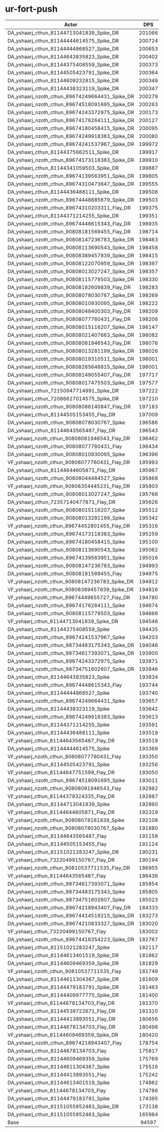 # ur-fort-push
| Actor | DPS | Increase |
|---|:---:|:---:|
|DA_yshaarj_cthun_81144713041839_Spike_DR|201066|112.55%|
|DA_yshaarj_cthun_81144444614575_Spike_DR|200724|112.19%|
|DA_yshaarj_cthun_81144444868527_Spike_DR|200653|112.11%|
|DA_yshaarj_cthun_81144643835823_Spike_DR|200402|111.85%|
|DA_yshaarj_cthun_81144375408559_Spike_DR|200373|111.82%|
|DA_yshaarj_cthun_81144505423791_Spike_DR|200364|111.81%|
|DA_yshaarj_cthun_81144609232815_Spike_DR|200349|111.79%|
|DA_yshaarj_cthun_81144438323119_Spike_DR|200347|111.79%|
|DA_yshaarj_nzoth_cthun_89674249664431_Spike_DR|200279|111.72%|
|DA_yshaarj_nzoth_cthun_89674518091695_Spike_DR|200263|111.70%|
|DA_yshaarj_nzoth_cthun_89674243372975_Spike_DR|200173|111.61%|
|DA_yshaarj_nzoth_cthun_89674176264111_Spike_DR|200127|111.56%|
|DA_yshaarj_nzoth_cthun_89674180458415_Spike_DR|200095|111.52%|
|DA_yshaarj_nzoth_cthun_89674249918383_Spike_DR|200080|111.51%|
|DA_yshaarj_nzoth_cthun_89674241537967_Spike_DR|199972|111.39%|
|DA_yshaarj_cthun_81144375662511_Spike_DR|199917|111.34%|
|DA_yshaarj_nzoth_cthun_89674173118383_Spike_DR|199910|111.33%|
|DA_yshaarj_cthun_81144341059503_Spike_DR|199887|111.30%|
|DA_yshaarj_nzoth_cthun_89674139563951_Spike_DR|199805|111.22%|
|DA_yshaarj_nzoth_cthun_89674310473647_Spike_DR|199555|110.95%|
|DA_yshaarj_cthun_81144436488111_Spike_DR|199506|110.90%|
|DA_yshaarj_nzoth_cthun_89674448885679_Spike_DR|199503|110.90%|
|DA_yshaarj_nzoth_cthun_89674310203311_Flay_DR|199375|110.76%|
|DA_yshaarj_cthun_81144371214255_Spike_DR|199351|110.74%|
|DA_yshaarj_nzoth_cthun_89674448615343_Flay_DR|198935|110.30%|
|DA_yshaarj_nzoth_cthun_90808181569455_Flay_DR|198714|110.06%|
|DA_yshaarj_nzoth_cthun_90808147236783_Spike_DR|198463|109.80%|
|DA_yshaarj_nzoth_cthun_90808113690543_Spike_DR|198458|109.79%|
|DA_yshaarj_nzoth_cthun_90808389457839_Spike_DR|198415|109.75%|
|DA_yshaarj_nzoth_cthun_90808122070959_Spike_DR|198397|109.73%|
|DA_yshaarj_nzoth_cthun_90808013027247_Spike_DR|198357|109.69%|
|DA_yshaarj_nzoth_cthun_90808115779503_Spike_DR|198330|109.66%|
|DA_yshaarj_nzoth_cthun_90808182609839_Flay_DR|198283|109.61%|
|DA_yshaarj_nzoth_cthun_90808078030767_Spike_DR|198269|109.59%|
|DA_yshaarj_nzoth_cthun_90808010930095_Spike_DR|198222|109.54%|
|DA_yshaarj_nzoth_cthun_90808048400303_Flay_DR|198209|109.53%|
|DA_yshaarj_nzoth_cthun_90808077760431_Flay_DR|198206|109.53%|
|DA_yshaarj_nzoth_cthun_90808015116207_Spike_DR|198147|109.46%|
|DA_yshaarj_nzoth_cthun_90808021407663_Spike_DR|198082|109.40%|
|DA_yshaarj_nzoth_cthun_90808081946543_Flay_DR|198076|109.39%|
|DA_yshaarj_nzoth_cthun_90808013281199_Spike_DR|198026|109.34%|
|DA_yshaarj_nzoth_cthun_90808019310511_Spike_DR|198001|109.31%|
|DA_yshaarj_nzoth_cthun_90808285648815_Spike_DR|198001|109.31%|
|DA_yshaarj_nzoth_cthun_90808149055407_Flay_DR|197717|109.01%|
|DA_yshaarj_nzoth_cthun_90808017475503_Spike_DR|197577|108.86%|
|DA_yshaarj_cthun_72150947714991_Spike_DR|197222|108.49%|
|DA_yshaarj_cthun_72086627014575_Spike_DR|197210|108.47%|
|DA_yshaarj_nzoth_cthun_90808086140847_Flay_DR|197183|108.45%|
|DA_yshaarj_cthun_81144505153455_Flay_DR|197009|108.26%|
|DA_yshaarj_nzoth_cthun_90808078030767_Spike|196586|107.81%|
|DA_yshaarj_cthun_81144643565487_Flay_DR|196543|107.77%|
|VF_yshaarj_nzoth_cthun_90808081946543_Flay_DR|196462|107.68%|
|DA_yshaarj_nzoth_cthun_90808077760431_Flay|196434|107.65%|
|DA_yshaarj_nzoth_cthun_90808010930095_Spike|196396|107.61%|
|VF_yshaarj_nzoth_cthun_90808077760431_Flay_DR|195993|107.19%|
|DA_yshaarj_cthun_81144644605871_Flay_DR|195967|107.16%|
|DA_yshaarj_nzoth_cthun_90808044484527_Spike|195868|107.06%|
|VF_yshaarj_nzoth_cthun_90808354445231_Flay_DR|195803|106.99%|
|DA_yshaarj_nzoth_cthun_90808013027247_Spike|195766|106.95%|
|DA_yshaarj_cthun_72357140477871_Flay_DR|195626|106.80%|
|DA_yshaarj_nzoth_cthun_90808015116207_Spike|195512|106.68%|
|DA_yshaarj_nzoth_cthun_90808013281199_Spike|195342|106.50%|
|VF_yshaarj_nzoth_cthun_89674452801455_Flay_DR|195316|106.47%|
|DA_yshaarj_nzoth_cthun_89674173118383_Spike|195259|106.41%|
|DA_yshaarj_nzoth_cthun_89674180458415_Spike|195100|106.24%|
|DA_yshaarj_nzoth_cthun_90808113690543_Spike|195062|106.20%|
|DA_yshaarj_nzoth_cthun_89674139563951_Spike|195016|106.15%|
|DA_yshaarj_nzoth_cthun_90808147236783_Spike|194993|106.13%|
|DA_yshaarj_nzoth_cthun_90808181569455_Flay|194975|106.11%|
|VF_yshaarj_nzoth_cthun_90808147236783_Spike_DR|194912|106.04%|
|VF_yshaarj_nzoth_cthun_90808389457839_Spike_DR|194816|105.94%|
|VF_yshaarj_nzoth_cthun_89674449655727_Flay_DR|194780|105.91%|
|DA_yshaarj_nzoth_cthun_89674176264111_Spike|194674|105.79%|
|DA_yshaarj_nzoth_cthun_90808115779503_Spike|194666|105.78%|
|VF_yshaarj_cthun_81144713041839_Spike_DR|194548|105.66%|
|DA_yshaarj_cthun_81144375408559_Spike|194435|105.54%|
|DA_yshaarj_nzoth_cthun_89674241537967_Spike|194203|105.30%|
|DA_yshaarj_nzoth_cthun_98734483175343_Spike_DR|194046|105.13%|
|DA_yshaarj_nzoth_cthun_98734617393071_Spike_DR|193900|104.97%|
|DA_yshaarj_nzoth_cthun_89674243372975_Spike|193871|104.94%|
|DA_yshaarj_nzoth_cthun_98734751602607_Spike_DR|193846|104.92%|
|DA_yshaarj_cthun_81144643835823_Spike|193834|104.91%|
|DA_yshaarj_nzoth_cthun_89674448615343_Flay|193744|104.81%|
|DA_yshaarj_cthun_81144444868527_Spike|193740|104.81%|
|DA_yshaarj_nzoth_cthun_89674249664431_Spike|193657|104.72%|
|DA_yshaarj_cthun_81144438323119_Spike|193642|104.70%|
|DA_yshaarj_nzoth_cthun_89674249918383_Spike|193613|104.67%|
|DA_yshaarj_cthun_81144371214255_Spike|193591|104.65%|
|DA_yshaarj_cthun_81144436488111_Spike|193519|104.57%|
|VF_yshaarj_cthun_81144643565487_Flay_DR|193519|104.57%|
|DA_yshaarj_cthun_81144444614575_Spike|193369|104.41%|
|VF_yshaarj_nzoth_cthun_90808077760431_Flay|193350|104.39%|
|DA_yshaarj_cthun_81144505423791_Spike|193256|104.29%|
|VF_yshaarj_cthun_81144647751599_Flay_DR|193050|104.08%|
|DA_yshaarj_nzoth_cthun_89674518091695_Spike|193011|104.04%|
|VF_yshaarj_nzoth_cthun_90808081946543_Flay|192982|104.00%|
|VF_yshaarj_cthun_81144379324335_Flay_DR|192887|103.90%|
|DA_yshaarj_cthun_81144713041839_Spike|192860|103.88%|
|VF_yshaarj_cthun_81144644605871_Flay_DR|192319|103.30%|
|VF_yshaarj_nzoth_cthun_90808078161839_Spike|192108|103.08%|
|VF_yshaarj_nzoth_cthun_90808078030767_Spike|191880|102.84%|
|DA_yshaarj_cthun_81144643565487_Flay|191158|102.08%|
|DA_yshaarj_cthun_81144505153455_Flay|191124|102.04%|
|DA_yshaarj_cthun_81151021283247_Spike_DR|190231|101.10%|
|VF_yshaarj_cthun_73220499150767_Flay_DR|190194|101.06%|
|VF_yshaarj_nzoth_cthun_90810537711535_Flay_DR|186955|97.63%|
|VF_yshaarj_cthun_81144643565487_Flay|186436|97.08%|
|DA_yshaarj_nzoth_cthun_98734617393071_Spike|185854|96.47%|
|DA_yshaarj_nzoth_cthun_98734483175343_Spike|185805|96.42%|
|DA_yshaarj_nzoth_cthun_98734751602607_Spike|185023|95.59%|
|DA_yshaarj_nzoth_cthun_89674218943407_Flay_DR|184333|94.86%|
|DA_yshaarj_nzoth_cthun_89674414519215_Spike_DR|183273|93.74%|
|DA_yshaarj_nzoth_cthun_89674210833327_Spike_DR|183020|93.47%|
|VF_yshaarj_cthun_73220499150767_Flay|183002|93.45%|
|DA_yshaarj_nzoth_cthun_89674416354223_Spike_DR|182767|93.21%|
|DA_yshaarj_cthun_81151021283247_Spike|182117|92.52%|
|DA_yshaarj_cthun_81144613401519_Spike_DR|181862|92.25%|
|DA_yshaarj_cthun_81144609469359_Spike_DR|181829|92.21%|
|VF_yshaarj_nzoth_cthun_90810537711535_Flay|181749|92.13%|
|DA_yshaarj_cthun_81144611304367_Spike_DR|181609|91.98%|
|DA_yshaarj_cthun_81144479183791_Spike_DR|181463|91.83%|
|DA_yshaarj_cthun_81144409977775_Spike_DR|181400|91.76%|
|VF_yshaarj_cthun_81144678134703_Flay_DR|181370|91.73%|
|DA_yshaarj_cthun_81144539722671_Flay_DR|181310|91.67%|
|DA_yshaarj_cthun_81144413893551_Flay_DR|180656|90.97%|
|DA_yshaarj_cthun_81144678134703_Flay_DR|180498|90.81%|
|VF_yshaarj_cthun_81144609469359_Spike_DR|180420|90.72%|
|DA_yshaarj_nzoth_cthun_89674218943407_Flay|178754|88.96%|
|DA_yshaarj_cthun_81144678134703_Flay|175817|85.86%|
|DA_yshaarj_cthun_81144609469359_Spike|175769|85.81%|
|DA_yshaarj_cthun_81144611304367_Spike|175516|85.54%|
|DA_yshaarj_cthun_81144413893551_Flay|175242|85.25%|
|DA_yshaarj_cthun_81144613401519_Spike|174862|84.85%|
|VF_yshaarj_cthun_81144678134703_Flay|174786|84.77%|
|DA_yshaarj_cthun_81144479183791_Spike|174395|84.36%|
|DA_yshaarj_cthun_81151055852463_Spike_DR|173138|83.03%|
|DA_yshaarj_cthun_81151055852463_Spike|165984|75.46%|
|Base|94597|0.00%|
